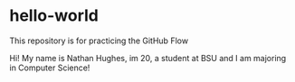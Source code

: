 # hello-world
This repository is for practicing the GitHub Flow

Hi! My name is Nathan Hughes, im 20, a student at BSU and I am majoring in Computer Science!
